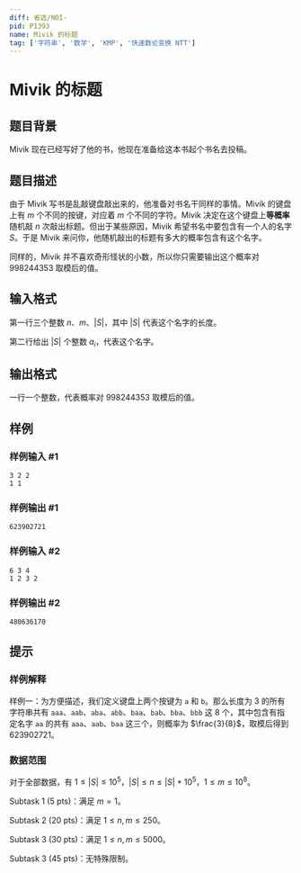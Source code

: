 ```yaml
---
diff: 省选/NOI-
pid: P1393
name: Mivik 的标题
tag: ['字符串', '数学', 'KMP', '快速数论变换 NTT']
---
```

# Mivik 的标题
## 题目背景

Mivik 现在已经写好了他的书，他现在准备给这本书起个书名去投稿。
## 题目描述

由于 Mivik 写书是乱敲键盘敲出来的，他准备对书名干同样的事情。Mivik 的键盘上有 $m$ 个不同的按键，对应着 $m$ 个不同的字符。Mivik 决定在这个键盘上**等概率**随机敲 $n$ 次敲出标题。但出于某些原因，Mivik 希望书名中要包含有一个人的名字 $S$。于是 Mivik 来问你，他随机敲出的标题有多大的概率包含有这个名字。

同样的，Mivik 并不喜欢奇形怪状的小数，所以你只需要输出这个概率对 $998244353$ 取模后的值。
## 输入格式

第一行三个整数 $n$、$m$、$|S|$，其中 $|S|$ 代表这个名字的长度。

第二行给出 $|S|$ 个整数 $a_i$，代表这个名字。
## 输出格式

一行一个整数，代表概率对 $998244353$ 取模后的值。
## 样例

### 样例输入 #1
```
3 2 2
1 1
```
### 样例输出 #1
```
623902721
```
### 样例输入 #2
```
6 3 4
1 2 3 2
```
### 样例输出 #2
```
480636170
```
## 提示

### 样例解释

样例一：为方便描述，我们定义键盘上两个按键为 `a` 和 `b`。那么长度为 3 的所有字符串共有 `aaa`、`aab`、`aba`、`abb`、`baa`、`bab`、`bba`、`bbb` 这 8 个，其中包含有指定名字 `aa` 的共有 `aaa`、`aab`、`baa` 这三个，则概率为 $\frac{3}{8}$，取模后得到 623902721。

### 数据范围

对于全部数据，有 $1\le |S|\le 10^5$，$|S|\le n\le |S|+10^5$，$1\le m\le 10^8$。

Subtask 1 (5 pts)：满足 $m=1$。

Subtask 2 (20 pts)：满足 $1\le n, m\le 250$。

Subtask 3 (30 pts)：满足 $1\le n, m\le 5000$。

Subtask 3 (45 pts)：无特殊限制。
